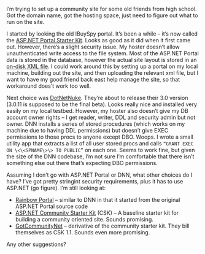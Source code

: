 I’m trying to set up a community site for some old friends from high
school. Got the domain name, got the hosting space, just need to figure
out what to run on the site.

I started by looking the old IBuySpy portal. It’s been a while – it’s
now called the [ASP.NET Portal Starter
Kit](http://www.ibuyspy.com/PortalStarterKit/DesktopDefault.aspx). Looks
as good as it did when it first came out. However, there’s a slight
security issue. My hoster doesn’t allow unauthenticated write access to
the file system. Most of the ASP.NET Portal data is stored in the
database, however the actual site layout is stored in an [on-disk XML
file](http://www.ibuyspy.com/PortalStarterKit/sourceviewer/srcview.aspx?path=webconfig.src&file=PortalCfg.xml&rows=2).
I could work around this by setting up a portal on my local machine,
building out the site, and then uploading the relevant xml file, but I
want to have my good friend back east help manage the site, so that
workaround does’t work too well.

Next choice was [DotNetNuke](http://www.dotnetnuke.com/). They’re about
to release their 3.0 version (3.0.11 is supposed to be the final beta).
Looks really nice and installed very easily on my local testbed.
However, my hoster also doesn’t give my DB account owner rights – I get
reader, writer, DDL and security admin but not owner. DNN installs a
series of stored procedures (which works on my machine due to having DDL
permissions) but doesn’t give EXEC permissions to those procs to anyone
except DBO. Woops. I wrote a small utility app that extracts a list of
all user stored procs and calls ``“GRANT EXEC ON \<\<SPNAME\>\> TO PUBLIC”``
on each one. Seems to work fine, but given the size of the DNN codebase,
I’m not sure I’m comfortable that there isn’t something else out there
that’s expecting DBO permissions.

Assuming I don’t go with ASP.NET Portal or DNN, what other choices do I
have? I’ve got pretty stringint security requirements, plus it has to
use ASP.NET (go figure). I’m still looking at:

-   [Rainbow Portal](http://www.rainbowportal.net) – similar to DNN in
    that it started from the original ASP.NET Portal source code
-   [ASP.NET Community Starter
    Kit](http://asp.net/StarterKits/StarterKitRedirect.aspx?Item=CommunityLive) (CSK)
    – A baseline starter kit for building a community oriented site.
    Sounds promising.
-   [GotCommunityNet](http://gotcommunitynet.com/) – derivative of the
    community starter kit. They bill themselves as CSK 1.1. Sounds even
    more promising.

Any other suggestions?
